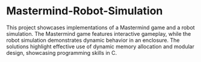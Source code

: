 # Mastermind-Robot-Simulation
This project showcases implementations of a Mastermind game and a robot simulation. The Mastermind game features interactive gameplay, while the robot simulation demonstrates dynamic behavior in an enclosure. The solutions highlight effective use of dynamic memory allocation and modular design, showcasing programming skills in C.
